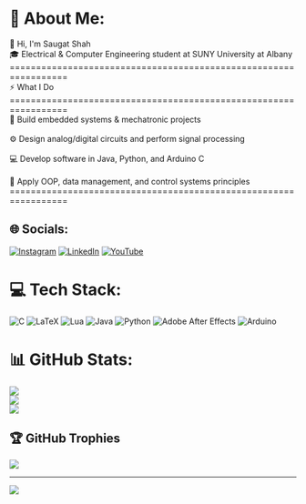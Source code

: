 # 💫 About Me:
👋 Hi, I'm Saugat Shah<br>🎓 Electrical & Computer Engineering student at SUNY University at Albany <br>=================================================================<br>⚡ What I Do<br>=================================================================<br>🤖 Build embedded systems & mechatronic projects<br><br>⚙️ Design analog/digital circuits and perform signal processing<br><br>💻 Develop software in Java, Python, and Arduino C<br><br>🧠 Apply OOP, data management, and control systems principles<br>=================================================================<br>


## 🌐 Socials:
[![Instagram](https://img.shields.io/badge/Instagram-%23E4405F.svg?logo=Instagram&logoColor=white)](https://instagram.com/suhgot) [![LinkedIn](https://img.shields.io/badge/LinkedIn-%230077B5.svg?logo=linkedin&logoColor=white)](https://linkedin.com/in/saugatshah) [![YouTube](https://img.shields.io/badge/YouTube-%23FF0000.svg?logo=YouTube&logoColor=white)](https://youtube.com/@UCgVv8-rs25s2J_In6czaH4g) 

# 💻 Tech Stack:
![C](https://img.shields.io/badge/c-%2300599C.svg?style=for-the-badge&logo=c&logoColor=white) ![LaTeX](https://img.shields.io/badge/latex-%23008080.svg?style=for-the-badge&logo=latex&logoColor=white) ![Lua](https://img.shields.io/badge/lua-%232C2D72.svg?style=for-the-badge&logo=lua&logoColor=white) ![Java](https://img.shields.io/badge/java-%23ED8B00.svg?style=for-the-badge&logo=openjdk&logoColor=white) ![Python](https://img.shields.io/badge/python-3670A0?style=for-the-badge&logo=python&logoColor=ffdd54) ![Adobe After Effects](https://img.shields.io/badge/Adobe%20After%20Effects-9999FF.svg?style=for-the-badge&logo=Adobe%20After%20Effects&logoColor=white) ![Arduino](https://img.shields.io/badge/-Arduino-00979D?style=for-the-badge&logo=Arduino&logoColor=white)
# 📊 GitHub Stats:
![](https://github-readme-stats.vercel.app/api?username=suhgot&theme=graywhite&hide_border=false&include_all_commits=false&count_private=false)<br/>
![](https://nirzak-streak-stats.vercel.app/?user=suhgot&theme=graywhite&hide_border=false)<br/>
![](https://github-readme-stats.vercel.app/api/top-langs/?username=suhgot&theme=graywhite&hide_border=false&include_all_commits=false&count_private=false&layout=compact)

## 🏆 GitHub Trophies
![](https://github-profile-trophy.vercel.app/?username=suhgot&theme=graywhite&no-frame=true&no-bg=false&margin-w=4)

---
[![](https://visitcount.itsvg.in/api?id=suhgot&icon=0&color=5)](https://visitcount.itsvg.in)

<!-- Proudly created with GPRM ( https://gprm.itsvg.in ) -->
